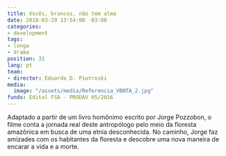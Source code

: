 ```yaml
---
title: Vocês, brancos, não tem alma
date: 2018-03-29 13:54:00 -03:00
categories:
- development
tags:
- longa
- drama
position: 31
lang: pt
team:
- director: Eduardo D. Piotroski
media:
  image: "/assets/media/Referencia_VBNTA_2.jpg"
funds: Edital FSA - PRODAV 05/2016
---
```


Adaptado a partir de um livro homônimo escrito por Jorge Pozzobon, o filme conta a jornada real deste antropólogo pelo meio da floresta amazônica em busca de uma etnia desconhecida. No caminho, Jorge faz amizades com os habitantes da floresta e descobre uma nova maneira de encarar a vida e a morte.